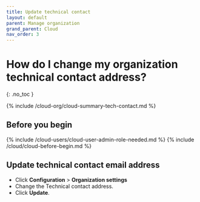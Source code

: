 ```yaml
---
title: Update technical contact
layout: default
parent: Manage organization
grand_parent: Cloud
nav_order: 3
---
```


# How do I change my organization technical contact address?
{: .no_toc }

{% include /cloud-org/cloud-summary-tech-contact.md %}

## Before you begin

{% include /cloud-users/cloud-user-admin-role-needed.md %}
{% include /cloud/cloud-before-begin.md %}

## Update technical contact email address

* Click **Configuration** > **Organization settings**
* Change the Technical contact address.
* Click **Update**.

